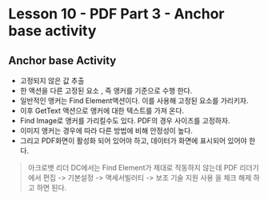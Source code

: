 # Lesson 10 - PDF Part 3 - Anchor base activity

## Anchor base Activity

* 고정되지 않은 값 추출
* 한 액션을 다른 고정된 요소 , 즉 앵커를 기준으로 수행 한다.
* 일반적인 앵커는 Find Element액션이다. 이를 사용해 고정된 요소를 가리키자.
* 이후 GetText 액션으로 앵커에 대한 텍스트를 가져 온다.
* Find Image로 앵커를 가리킬수도 있다. PDF의 경우 사이즈를 고정하자.
* 이미지 앵커는 경우에 따라 다른 방법에 비해 안정성이 높다.
* 그리고 PDF화면이 활성화 되어 있어야 하고, 데이터가 화면에 표시되어 있어야 한다.

> 아크로뱃 리더 DC에서는 Find Element가 제대로 작동하지 않는데
> PDF 리더기에서 편집 -> 기본설정 -> 액세서빌러티 -> 보조 기술 지원 사용 을 체크 해제 하고 하면 된다.